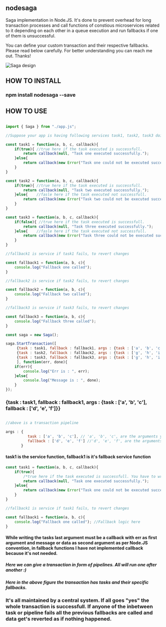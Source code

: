## nodesaga
Saga implementation in Node.JS. It's done to prevent overhead for long transaction processes and call functions of constious microservices related to it depending on each other in a queue execution and run fallbacks if one of them is unsuccessful.

You can define your custom transaction and their respective fallbacks.
Please read below carefully. For better understanding you can reach me out.
Thanks!

![Saga design](https://cdn-images-1.medium.com/max/1600/1*2iJ9L9-PxPU8cT1tRH2VPA.png)

## HOW TO INSTALL
### npm install nodesaga --save

## HOW TO USE

```javascript

import { Saga } from "./app.js";

//Suppose your app is having following services task1, task2, task3 doing different different operations

const task1 = function(a, b, c, callback){
	if(true){ //true here if the task executed is successfull.
		return callback(null, "Task one executed successfully.");
	}else{
		return callback(new Error("Task one could not be executed successfully."), null);
	}
}

const task2 = function(a, b, c, callback){
	if(true){ //true here if the task executed is successfull.
		return callback(null, "Task two executed successfully.");
	}else{    //fasle here if the task executed not successfull.
		return callback(new Error("Task two could not be executed successfully."), null);
	}
}

const task3 = function(a, b, c, callback){
	if(false){ //true here if the task executed is successfull.
		return callback(null, "Task three executed successfully.");
	}else{    //fasle here if the task executed not successfull.
		return callback(new Error("Task three could not be executed successfully."), null);
	}
}

//fallback1 is service if task1 fails, to revert changes

const fallback1 = function(a, b, c){
	console.log("Fallback one called");
}

//fallback2 is service if task2 fails, to revert changes

const fallback2 = function(a, b, c){
	console.log("Fallback two called");
}

//fallback3 is service if task3 fails, to revert changes

const fallback3 = function(a, b, c){
	console.log("Fallback three called");
}

const saga = new Saga();

saga.StartTransaction([
	 {task : task1, fallback : fallback1, args : {task : ['a', 'b', 'c'], fallback : ['d', 'e', 'f']}},
	 {task : task2, fallback : fallback2, args : {task : ['g', 'h', 'i'], fallback : ['j', 'k', 'l']}},
	 {task : task3, fallback : fallback3, args : {task : ['g', 'h', 'i'], fallback : ['j', 'k', 'l']}}
	 ], function(err, done){
	if(err){
		console.log("Err is : ", err);
	}else{
		console.log("Message is : ", done);
	}
});

```


### {task : task1, fallback : fallback1, args : {task : ['a', 'b', 'c'], fallback : ['d', 'e', 'f']}} 

```javascript

//above is a transaction pipeline

args : {
	      task : ['a', 'b', 'c'], // 'a', 'b', 'c', are the arguments you want to pass in task function, they can be n.
	      fallback : ['d', 'e', 'f'] //'d', 'e', 'f', are the arguments you want to pass in the fallback function, they can be n.
	   }

```
#### task1 is the service function, fallback1 is it's fallback service function

```javascript
const task1 = function(a, b, c, callback){
	if(true){ 
		/*true here if the task executed is successfull. You have to write your logic instead of this and then return the callback like this. */
		return callback(null, "Task one executed successfully.");
	}else{
		return callback(new Error("Task one could not be executed successfully."), null);
	}
}

//fallback1 is service if task1 fails, to revert changes

const fallback1 = function(a, b, c){
	console.log("Fallback one called"); //Fallback logic here
}

```

#### While writing the tasks last argument must be a callback with err as first argument and message or data as second argument as per Node.JS convention, in fallback functions I have not implemented callback because it's not needed.

##### Here we can give a transaction in form of pipelines. All will run one after another :)

##### Here in the above figure the transaction has tasks and their specific fallbacks.

### It's all maintained by a central system. If all goes "yes" the whole transaction is successfull. If anyone of the inbetween task or pipeline fails all the previous fallbacks are called and data get's reverted as if nothing happened. 